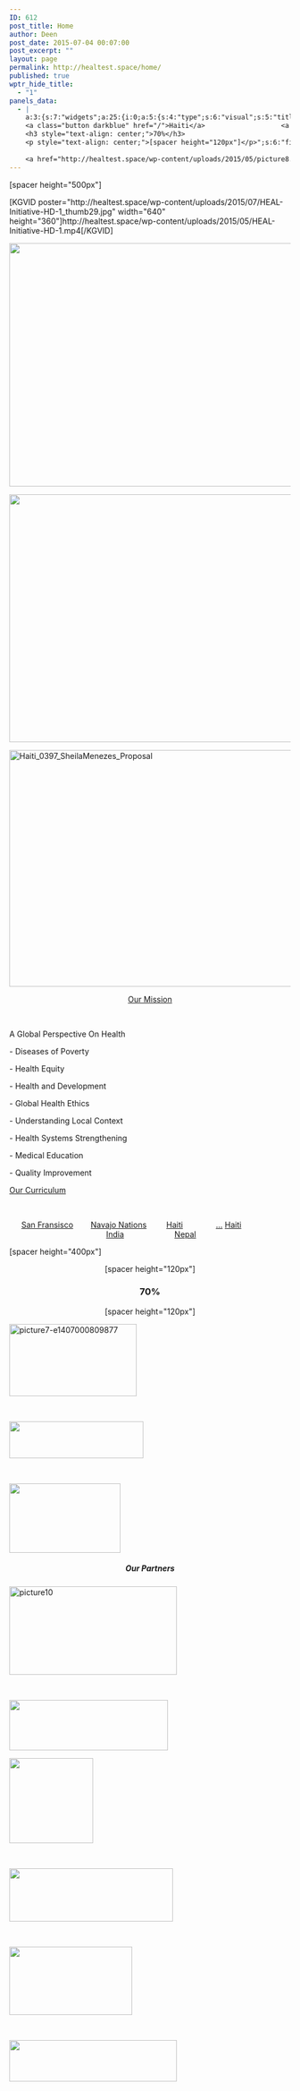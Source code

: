 ```yaml
---
ID: 612
post_title: Home
author: Deen
post_date: 2015-07-04 00:07:00
post_excerpt: ""
layout: page
permalink: http://healtest.space/home/
published: true
wptr_hide_title:
  - "1"
panels_data:
  - |
    a:3:{s:7:"widgets";a:25:{i:0;a:5:{s:4:"type";s:6:"visual";s:5:"title";s:0:"";s:4:"text";s:30:"<p>[spacer height="500px"]</p>";s:6:"filter";s:1:"1";s:11:"panels_info";a:6:{s:5:"class";s:30:"WP_Widget_Black_Studio_TinyMCE";s:3:"raw";b:0;s:4:"grid";i:0;s:4:"cell";i:0;s:2:"id";i:0;s:5:"style";a:1:{s:18:"background_display";s:4:"tile";}}}i:1;a:5:{s:4:"type";s:6:"visual";s:5:"title";s:0:"";s:4:"text";s:211:"<p>[KGVID poster="http://healtest.space/wp-content/uploads/2015/07/HEAL-Initiative-HD-1_thumb29.jpg" width="640" height="360"]http://healtest.space/wp-content/uploads/2015/05/HEAL-Initiative-HD-1.mp4[/KGVID]</p>";s:6:"filter";s:1:"1";s:11:"panels_info";a:6:{s:5:"class";s:30:"WP_Widget_Black_Studio_TinyMCE";s:3:"raw";b:0;s:4:"grid";i:1;s:4:"cell";i:0;s:2:"id";i:1;s:5:"style";a:2:{s:7:"padding";s:4:"20px";s:18:"background_display";s:4:"tile";}}}i:2;a:5:{s:4:"type";s:6:"visual";s:5:"title";s:0:"";s:4:"text";s:0:"";s:6:"filter";s:1:"1";s:11:"panels_info";a:6:{s:5:"class";s:30:"WP_Widget_Black_Studio_TinyMCE";s:3:"raw";b:0;s:4:"grid";i:1;s:4:"cell";i:1;s:2:"id";i:2;s:5:"style";a:1:{s:18:"background_display";s:4:"tile";}}}i:3;a:5:{s:4:"type";s:6:"visual";s:5:"title";s:0:"";s:4:"text";s:253:"<p><a href="http://healtest.space/wp-content/uploads/2015/05/on-mobile-clinic-2.jpg"><img class=" wp-image-151  aligncenter" src="http://healtest.space/wp-content/uploads/2015/05/on-mobile-clinic-2-300x200.jpg" alt="" width="661" height="435" /></a></p>";s:6:"filter";s:1:"1";s:11:"panels_info";a:6:{s:5:"class";s:30:"WP_Widget_Black_Studio_TinyMCE";s:3:"raw";b:0;s:4:"grid";i:2;s:4:"cell";i:0;s:2:"id";i:3;s:5:"style";a:2:{s:7:"padding";s:3:"5px";s:18:"background_display";s:4:"tile";}}}i:4;a:5:{s:4:"type";s:6:"visual";s:5:"title";s:0:"";s:4:"text";s:255:"<p><a href="http://healtest.space/wp-content/uploads/2015/05/Lester_0801107_0623.jpg"><img class=" wp-image-152  aligncenter" src="http://healtest.space/wp-content/uploads/2015/05/Lester_0801107_0623-300x201.jpg" alt="" width="652" height="443" /></a></p>";s:6:"filter";s:1:"1";s:11:"panels_info";a:6:{s:5:"class";s:30:"WP_Widget_Black_Studio_TinyMCE";s:3:"raw";b:0;s:4:"grid";i:2;s:4:"cell";i:1;s:2:"id";i:4;s:5:"style";a:2:{s:7:"padding";s:3:"5px";s:18:"background_display";s:4:"tile";}}}i:5;a:5:{s:4:"type";s:6:"visual";s:5:"title";s:0:"";s:4:"text";s:325:"<p><a href="http://healtest.space/wp-content/uploads/2015/05/Haiti_0397_SheilaMenezes_Proposal.jpg"><img class="alignnone  wp-image-150 aligncenter" src="http://healtest.space/wp-content/uploads/2015/05/Haiti_0397_SheilaMenezes_Proposal-300x200.jpg" alt="Haiti_0397_SheilaMenezes_Proposal" width="653" height="423" /></a></p>";s:6:"filter";s:1:"1";s:11:"panels_info";a:6:{s:5:"class";s:30:"WP_Widget_Black_Studio_TinyMCE";s:3:"raw";b:0;s:4:"grid";i:2;s:4:"cell";i:2;s:2:"id";i:5;s:5:"style";a:2:{s:7:"padding";s:3:"5px";s:18:"background_display";s:4:"tile";}}}i:6;a:5:{s:4:"type";s:4:"html";s:5:"title";s:0:"";s:4:"text";s:86:"<p style="text-align: center;"><a class="button darkblue" href="/">Our Mission</a></p>";s:6:"filter";s:1:"1";s:11:"panels_info";a:6:{s:5:"class";s:30:"WP_Widget_Black_Studio_TinyMCE";s:3:"raw";b:0;s:4:"grid";i:3;s:4:"cell";i:0;s:2:"id";i:6;s:5:"style";a:2:{s:10:"background";s:7:"#897364";s:18:"background_display";s:4:"tile";}}}i:7;a:5:{s:4:"type";s:6:"visual";s:5:"title";s:0:"";s:4:"text";s:407:"<p> </p><p>A Global Perspective On Health</p><p>- Diseases of Poverty</p><p>- Health Equity</p><p>- Health and Development</p><p>- Global Health Ethics</p><p>- Understanding Local Context</p><p>- Health Systems Strengthening</p><p>- Medical Education</p><p>- Quality Improvement</p><p style="text-align: left;"><a class="button darkblue" href="/">Our Curriculum</a></p><p style="text-align: center;"> </p>";s:6:"filter";s:1:"1";s:11:"panels_info";a:6:{s:5:"class";s:30:"WP_Widget_Black_Studio_TinyMCE";s:3:"raw";b:0;s:4:"grid";i:3;s:4:"cell";i:0;s:2:"id";i:7;s:5:"style";a:1:{s:18:"background_display";s:4:"tile";}}}i:8;a:5:{s:4:"type";s:4:"html";s:5:"title";s:0:"";s:4:"text";s:480:"<p style="text-align: center;"><a class="button darkblue" href="/">San Fransisco</a>        <a class="button darkblue" href="/">Navajo Nations</a>         <a class="button darkblue" href="/">Haiti</a>               <a class="button darkblue" href="/">...</a>
    <a class="button darkblue" href="/">Haiti</a>                   <a class="button darkblue" href="/">India</a>                       <a class="button darkblue" href="/">Nepal</a></p>";s:6:"filter";s:1:"1";s:11:"panels_info";a:6:{s:5:"class";s:30:"WP_Widget_Black_Studio_TinyMCE";s:3:"raw";b:0;s:4:"grid";i:3;s:4:"cell";i:1;s:2:"id";i:8;s:5:"style";a:2:{s:10:"background";s:7:"#ffffff";s:18:"background_display";s:4:"tile";}}}i:9;a:5:{s:4:"type";s:6:"visual";s:5:"title";s:0:"";s:4:"text";s:30:"<p>[spacer height="400px"]</p>";s:6:"filter";s:1:"1";s:11:"panels_info";a:6:{s:5:"class";s:30:"WP_Widget_Black_Studio_TinyMCE";s:3:"raw";b:0;s:4:"grid";i:3;s:4:"cell";i:1;s:2:"id";i:9;s:5:"style";a:2:{s:27:"background_image_attachment";i:477;s:18:"background_display";s:5:"cover";}}}i:10;a:5:{s:4:"type";s:6:"visual";s:5:"title";s:0:"";s:4:"text";s:0:"";s:6:"filter";s:1:"1";s:11:"panels_info";a:6:{s:5:"class";s:30:"WP_Widget_Black_Studio_TinyMCE";s:3:"raw";b:0;s:4:"grid";i:4;s:4:"cell";i:0;s:2:"id";i:10;s:5:"style";a:1:{s:18:"background_display";s:4:"tile";}}}i:11;a:5:{s:4:"type";s:4:"html";s:5:"title";s:0:"";s:4:"text";s:158:"<p style="text-align: center;">[spacer height="120px"]</p>
    <h3 style="text-align: center;">70%</h3>
    <p style="text-align: center;">[spacer height="120px"]</p>";s:6:"filter";s:1:"1";s:11:"panels_info";a:6:{s:5:"class";s:30:"WP_Widget_Black_Studio_TinyMCE";s:3:"raw";b:0;s:4:"grid";i:4;s:4:"cell";i:1;s:2:"id";i:11;s:5:"style";a:1:{s:18:"background_display";s:4:"tile";}}}i:12;a:5:{s:4:"type";s:6:"visual";s:5:"title";s:0:"";s:4:"text";s:0:"";s:6:"filter";s:1:"1";s:11:"panels_info";a:6:{s:5:"class";s:30:"WP_Widget_Black_Studio_TinyMCE";s:3:"raw";b:0;s:4:"grid";i:4;s:4:"cell";i:2;s:2:"id";i:12;s:5:"style";a:1:{s:18:"background_display";s:4:"tile";}}}i:13;a:5:{s:4:"type";s:6:"visual";s:5:"title";s:0:"";s:4:"text";s:0:"";s:6:"filter";s:1:"1";s:11:"panels_info";a:6:{s:5:"class";s:30:"WP_Widget_Black_Studio_TinyMCE";s:3:"raw";b:0;s:4:"grid";i:5;s:4:"cell";i:0;s:2:"id";i:13;s:5:"style";a:1:{s:18:"background_display";s:4:"tile";}}}i:14;a:5:{s:4:"type";s:6:"visual";s:5:"title";s:0:"";s:4:"text";s:286:"<p><a href="http://healtest.space/wp-content/uploads/2015/05/picture7-e1407000809877.png"><img class="  wp-image-388 aligncenter" src="http://healtest.space/wp-content/uploads/2015/05/picture7-e1407000809877-300x176.png" alt="picture7-e1407000809877" width="228" height="129" /></a></p>";s:6:"filter";s:1:"1";s:11:"panels_info";a:6:{s:5:"class";s:30:"WP_Widget_Black_Studio_TinyMCE";s:3:"raw";b:0;s:4:"grid";i:5;s:4:"cell";i:0;s:2:"id";i:14;s:5:"style";a:2:{s:7:"padding";s:4:"2.5%";s:18:"background_display";s:4:"tile";}}}i:15;a:5:{s:4:"type";s:6:"visual";s:5:"title";s:0:"";s:4:"text";s:243:"<p> </p><p><a href="http://healtest.space/wp-content/uploads/2015/05/picture9.png"><img class="  wp-image-384 size-full aligncenter" src="http://healtest.space/wp-content/uploads/2015/05/picture9.png" alt="" width="240" height="66" /></a></p>";s:6:"filter";s:1:"1";s:11:"panels_info";a:6:{s:5:"class";s:30:"WP_Widget_Black_Studio_TinyMCE";s:3:"raw";b:0;s:4:"grid";i:5;s:4:"cell";i:0;s:2:"id";i:15;s:5:"style";a:2:{s:7:"padding";s:4:"2.5%";s:18:"background_display";s:4:"tile";}}}i:16;a:5:{s:4:"type";s:6:"visual";s:5:"title";s:0:"";s:4:"text";s:274:"<p> </p><p><a href="http://healtest.space/wp-content/uploads/2015/05/picture5-e1407000932782.png"><img class="  wp-image-381 size-full aligncenter" src="http://healtest.space/wp-content/uploads/2015/05/picture5-e1407000932782.png" alt="" width="199" height="124" /></a></p>";s:6:"filter";s:1:"1";s:11:"panels_info";a:6:{s:5:"class";s:30:"WP_Widget_Black_Studio_TinyMCE";s:3:"raw";b:0;s:4:"grid";i:5;s:4:"cell";i:0;s:2:"id";i:16;s:5:"style";a:2:{s:7:"padding";s:4:"2.5%";s:18:"background_display";s:4:"tile";}}}i:17;a:5:{s:4:"type";s:4:"html";s:5:"title";s:0:"";s:4:"text";s:49:"<h5 style="text-align: center;">Our Partners</h5>";s:6:"filter";s:1:"1";s:11:"panels_info";a:5:{s:5:"class";s:30:"WP_Widget_Black_Studio_TinyMCE";s:4:"grid";i:5;s:4:"cell";i:1;s:2:"id";i:17;s:5:"style";a:2:{s:27:"background_image_attachment";b:0;s:18:"background_display";s:4:"tile";}}}i:18;a:5:{s:4:"type";s:6:"visual";s:5:"title";s:0:"";s:4:"text";s:255:"<p><a href="http://healtest.space/wp-content/uploads/2015/05/picture10.png"><img class=" size-medium wp-image-387 aligncenter" src="http://healtest.space/wp-content/uploads/2015/05/picture10-300x158.png" alt="picture10" width="300" height="158" /></a></p>";s:6:"filter";s:1:"1";s:11:"panels_info";a:6:{s:5:"class";s:30:"WP_Widget_Black_Studio_TinyMCE";s:3:"raw";b:0;s:4:"grid";i:5;s:4:"cell";i:1;s:2:"id";i:18;s:5:"style";a:2:{s:7:"padding";s:4:"2.5%";s:18:"background_display";s:4:"tile";}}}i:19;a:5:{s:4:"type";s:6:"visual";s:5:"title";s:0:"";s:4:"text";s:253:"<p> </p><p><a href="http://healtest.space/wp-content/uploads/2015/05/zanmi-lasante.png"><img class="  wp-image-383 size-full aligncenter" src="http://healtest.space/wp-content/uploads/2015/05/zanmi-lasante.png" alt="" width="284" height="90" /></a></p>";s:6:"filter";s:1:"1";s:11:"panels_info";a:6:{s:5:"class";s:30:"WP_Widget_Black_Studio_TinyMCE";s:3:"raw";b:0;s:4:"grid";i:5;s:4:"cell";i:1;s:2:"id";i:19;s:5:"style";a:2:{s:7:"padding";s:4:"2.5%";s:18:"background_display";s:4:"tile";}}}i:20;a:5:{s:4:"type";s:6:"visual";s:5:"title";s:0:"";s:4:"text";s:234:"<p><a href="http://healtest.space/wp-content/uploads/2015/05/ihslogo2.gif"><img class="  wp-image-371  aligncenter" src="http://healtest.space/wp-content/uploads/2015/05/ihslogo2-300x295.gif" alt="" width="150" height="152" /></a></p>";s:6:"filter";s:1:"1";s:11:"panels_info";a:6:{s:5:"class";s:30:"WP_Widget_Black_Studio_TinyMCE";s:3:"raw";b:0;s:4:"grid";i:5;s:4:"cell";i:1;s:2:"id";i:20;s:5:"style";a:2:{s:7:"padding";s:4:"2.5%";s:18:"background_display";s:4:"tile";}}}i:21;a:5:{s:4:"type";s:6:"visual";s:5:"title";s:0:"";s:4:"text";s:0:"";s:6:"filter";s:1:"1";s:11:"panels_info";a:6:{s:5:"class";s:30:"WP_Widget_Black_Studio_TinyMCE";s:3:"raw";b:0;s:4:"grid";i:5;s:4:"cell";i:2;s:2:"id";i:21;s:5:"style";a:1:{s:18:"background_display";s:4:"tile";}}}i:22;a:5:{s:4:"type";s:4:"html";s:5:"title";s:0:"";s:4:"text";s:235:"&nbsp;
    
    <a href="http://healtest.space/wp-content/uploads/2015/05/picture8.png"><img class="  wp-image-386 size-full aligncenter" src="http://healtest.space/wp-content/uploads/2015/05/picture8.png" alt="" width="293" height="95" /></a>";s:6:"filter";s:1:"1";s:11:"panels_info";a:6:{s:5:"class";s:30:"WP_Widget_Black_Studio_TinyMCE";s:3:"raw";b:0;s:4:"grid";i:5;s:4:"cell";i:2;s:2:"id";i:22;s:5:"style";a:2:{s:7:"padding";s:4:"2.5%";s:18:"background_display";s:4:"tile";}}}i:23;a:5:{s:4:"type";s:6:"visual";s:5:"title";s:0:"";s:4:"text";s:288:"<p> </p><p><a href="http://healtest.space/wp-content/uploads/2015/05/possible-logo1-e1397652285628.jpeg"><img class="  wp-image-382 size-full aligncenter" src="http://healtest.space/wp-content/uploads/2015/05/possible-logo1-e1397652285628.jpeg" alt="" width="220" height="122" /></a></p>";s:6:"filter";s:1:"1";s:11:"panels_info";a:6:{s:5:"class";s:30:"WP_Widget_Black_Studio_TinyMCE";s:3:"raw";b:0;s:4:"grid";i:5;s:4:"cell";i:2;s:2:"id";i:23;s:5:"style";a:2:{s:7:"padding";s:4:"2.5%";s:18:"background_display";s:4:"tile";}}}i:24;a:5:{s:4:"type";s:6:"visual";s:5:"title";s:0:"";s:4:"text";s:242:"<p> </p><p><a href="http://healtest.space/wp-content/uploads/2015/05/ces.png"><img class="  wp-image-369 size-medium aligncenter" src="http://healtest.space/wp-content/uploads/2015/05/ces-300x74.png" alt="" width="300" height="74" /></a></p>";s:6:"filter";s:1:"1";s:11:"panels_info";a:6:{s:5:"class";s:30:"WP_Widget_Black_Studio_TinyMCE";s:3:"raw";b:0;s:4:"grid";i:5;s:4:"cell";i:2;s:2:"id";i:24;s:5:"style";a:2:{s:7:"padding";s:4:"2.5%";s:18:"background_display";s:4:"tile";}}}}s:5:"grids";a:6:{i:0;a:2:{s:5:"cells";i:1;s:5:"style";a:3:{s:11:"row_stretch";s:14:"full-stretched";s:27:"background_image_attachment";i:589;s:18:"background_display";s:5:"cover";}}i:1;a:2:{s:5:"cells";i:2;s:5:"style";a:3:{s:11:"row_stretch";s:14:"full-stretched";s:10:"background";s:7:"#ffffff";s:18:"background_display";s:4:"tile";}}i:2;a:2:{s:5:"cells";i:3;s:5:"style";a:3:{s:7:"padding";s:4:"2.5%";s:11:"row_stretch";s:14:"full-stretched";s:18:"background_display";s:4:"tile";}}i:3;a:2:{s:5:"cells";i:2;s:5:"style";a:3:{s:11:"row_stretch";s:4:"full";s:10:"background";s:7:"#ffffff";s:18:"background_display";s:4:"tile";}}i:4;a:2:{s:5:"cells";i:3;s:5:"style";a:3:{s:11:"row_stretch";s:14:"full-stretched";s:27:"background_image_attachment";i:431;s:18:"background_display";s:5:"cover";}}i:5;a:2:{s:5:"cells";i:3;s:5:"style";a:3:{s:11:"row_stretch";s:14:"full-stretched";s:10:"background";s:7:"#ffffff";s:18:"background_display";s:4:"tile";}}}s:10:"grid_cells";a:14:{i:0;a:2:{s:4:"grid";i:0;s:6:"weight";i:1;}i:1;a:2:{s:4:"grid";i:1;s:6:"weight";d:0.5;}i:2;a:2:{s:4:"grid";i:1;s:6:"weight";d:0.5;}i:3;a:2:{s:4:"grid";i:2;s:6:"weight";d:0.333333333333333314829616256247390992939472198486328125;}i:4;a:2:{s:4:"grid";i:2;s:6:"weight";d:0.333333333333333314829616256247390992939472198486328125;}i:5;a:2:{s:4:"grid";i:2;s:6:"weight";d:0.333333333333333314829616256247390992939472198486328125;}i:6;a:2:{s:4:"grid";i:3;s:6:"weight";d:0.28034682080899997469458639898221008479595184326171875;}i:7;a:2:{s:4:"grid";i:3;s:6:"weight";d:0.71965317919100002530541360101778991520404815673828125;}i:8;a:2:{s:4:"grid";i:4;s:6:"weight";d:0.333333333333333314829616256247390992939472198486328125;}i:9;a:2:{s:4:"grid";i:4;s:6:"weight";d:0.333333333333333314829616256247390992939472198486328125;}i:10;a:2:{s:4:"grid";i:4;s:6:"weight";d:0.333333333333333314829616256247390992939472198486328125;}i:11;a:2:{s:4:"grid";i:5;s:6:"weight";d:0.333333333333333314829616256247390992939472198486328125;}i:12;a:2:{s:4:"grid";i:5;s:6:"weight";d:0.333333333333333314829616256247390992939472198486328125;}i:13;a:2:{s:4:"grid";i:5;s:6:"weight";d:0.333333333333333314829616256247390992939472198486328125;}}}
---
```

<p>[spacer height="500px"]</p><p>[KGVID poster="http://healtest.space/wp-content/uploads/2015/07/HEAL-Initiative-HD-1_thumb29.jpg" width="640" height="360"]http://healtest.space/wp-content/uploads/2015/05/HEAL-Initiative-HD-1.mp4[/KGVID]</p><p><a href="http://healtest.space/wp-content/uploads/2015/05/on-mobile-clinic-2.jpg"><img class=" wp-image-151  aligncenter" src="http://healtest.space/wp-content/uploads/2015/05/on-mobile-clinic-2-300x200.jpg" alt="" width="661" height="435"></a></p><p><a href="http://healtest.space/wp-content/uploads/2015/05/Lester_0801107_0623.jpg"><img class=" wp-image-152  aligncenter" src="http://healtest.space/wp-content/uploads/2015/05/Lester_0801107_0623-300x201.jpg" alt="" width="652" height="443"></a></p><p><a href="http://healtest.space/wp-content/uploads/2015/05/Haiti_0397_SheilaMenezes_Proposal.jpg"><img class="alignnone  wp-image-150 aligncenter" src="http://healtest.space/wp-content/uploads/2015/05/Haiti_0397_SheilaMenezes_Proposal-300x200.jpg" alt="Haiti_0397_SheilaMenezes_Proposal" width="653" height="423"></a></p><p style="text-align: center;"><a class="button darkblue" href="/">Our Mission</a></p><p>&nbsp;</p><p>A Global Perspective On Health</p><p>- Diseases of Poverty</p><p>- Health Equity</p><p>- Health and Development</p><p>- Global Health Ethics</p><p>- Understanding Local Context</p><p>- Health Systems Strengthening</p><p>- Medical Education</p><p>- Quality Improvement</p><p style="text-align: left;"><a class="button darkblue" href="/">Our Curriculum</a></p><p style="text-align: center;">&nbsp;</p><p style="text-align: center;"><a class="button darkblue" href="/">San Fransisco</a>&nbsp; &nbsp; &nbsp; &nbsp;&nbsp;<a class="button darkblue" href="/">Navajo Nations</a>&nbsp; &nbsp; &nbsp; &nbsp; &nbsp;<a class="button darkblue" href="/">Haiti</a>&nbsp; &nbsp; &nbsp; &nbsp; &nbsp; &nbsp; &nbsp; &nbsp;<a class="button darkblue" href="/">...</a>
<a class="button darkblue" href="/">Haiti</a>&nbsp; &nbsp; &nbsp; &nbsp; &nbsp; &nbsp; &nbsp; &nbsp; &nbsp; &nbsp;<a class="button darkblue" href="/">India</a>&nbsp; &nbsp; &nbsp; &nbsp; &nbsp; &nbsp; &nbsp; &nbsp; &nbsp; &nbsp; &nbsp; &nbsp;<a class="button darkblue" href="/">Nepal</a></p><p>[spacer height="400px"]</p><p style="text-align: center;">[spacer height="120px"]</p>
<h3 style="text-align: center;">70%</h3>
<p style="text-align: center;">[spacer height="120px"]</p><p><a href="http://healtest.space/wp-content/uploads/2015/05/picture7-e1407000809877.png"><img class="  wp-image-388 aligncenter" src="http://healtest.space/wp-content/uploads/2015/05/picture7-e1407000809877-300x176.png" alt="picture7-e1407000809877" width="228" height="129"></a></p><p>&nbsp;</p><p><a href="http://healtest.space/wp-content/uploads/2015/05/picture9.png"><img class="  wp-image-384 size-full aligncenter" src="http://healtest.space/wp-content/uploads/2015/05/picture9.png" alt="" width="240" height="66"></a></p><p>&nbsp;</p><p><a href="http://healtest.space/wp-content/uploads/2015/05/picture5-e1407000932782.png"><img class="  wp-image-381 size-full aligncenter" src="http://healtest.space/wp-content/uploads/2015/05/picture5-e1407000932782.png" alt="" width="199" height="124"></a></p><h5 style="text-align: center;">Our Partners</h5><p><a href="http://healtest.space/wp-content/uploads/2015/05/picture10.png"><img class=" size-medium wp-image-387 aligncenter" src="http://healtest.space/wp-content/uploads/2015/05/picture10-300x158.png" alt="picture10" width="300" height="158"></a></p><p>&nbsp;</p><p><a href="http://healtest.space/wp-content/uploads/2015/05/zanmi-lasante.png"><img class="  wp-image-383 size-full aligncenter" src="http://healtest.space/wp-content/uploads/2015/05/zanmi-lasante.png" alt="" width="284" height="90"></a></p><p><a href="http://healtest.space/wp-content/uploads/2015/05/ihslogo2.gif"><img class="  wp-image-371  aligncenter" src="http://healtest.space/wp-content/uploads/2015/05/ihslogo2-300x295.gif" alt="" width="150" height="152"></a></p>&nbsp;

<a href="http://healtest.space/wp-content/uploads/2015/05/picture8.png"><img class="  wp-image-386 size-full aligncenter" src="http://healtest.space/wp-content/uploads/2015/05/picture8.png" alt="" width="293" height="95"></a><p>&nbsp;</p><p><a href="http://healtest.space/wp-content/uploads/2015/05/possible-logo1-e1397652285628.jpeg"><img class="  wp-image-382 size-full aligncenter" src="http://healtest.space/wp-content/uploads/2015/05/possible-logo1-e1397652285628.jpeg" alt="" width="220" height="122"></a></p><p>&nbsp;</p><p><a href="http://healtest.space/wp-content/uploads/2015/05/ces.png"><img class="  wp-image-369 size-medium aligncenter" src="http://healtest.space/wp-content/uploads/2015/05/ces-300x74.png" alt="" width="300" height="74"></a></p>